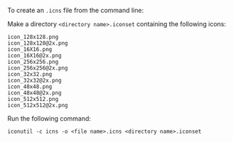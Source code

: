 To create an `.icns` file from the command line:

Make a directory `<directory name>.iconset` containing the following icons:

```
icon_128x128.png
icon_128x128@2x.png
icon_16X16.png
icon_16X16@2x.png
icon_256x256.png
icon_256x256@2x.png
icon_32x32.png
icon_32x32@2x.png
icon_48x48.png
icon_48x48@2x.png
icon_512x512.png
icon_512x512@2x.png
```

Run the following command:

```
iconutil -c icns -o <file name>.icns <directory name>.iconset
```

